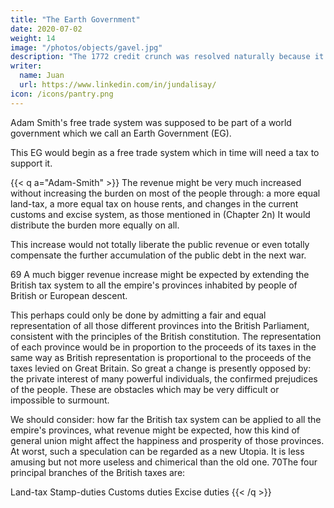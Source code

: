 ```yaml
---
title: "The Earth Government"
date: 2020-07-02
weight: 14
image: "/photos/objects/gavel.jpg"
description: "The 1772 credit crunch was resolved naturally because it did not have profit maximization "
writer:
  name: Juan
  url: https://www.linkedin.com/in/jundalisay/
icon: /icons/pantry.png
---
```



Adam Smith's free trade system was supposed to be part of a world government which we call an Earth Government (EG). 

This EG would begin as a free trade system which in time will need a tax to support it. 

{{< q a="Adam-Smith" >}}
The revenue might be very much increased without increasing the burden on most of the people through:
a more equal land-tax,
a more equal tax on house rents, and
changes in the current customs and excise system, as those mentioned in (Chapter 2n)
It would distribute the burden more equally on all.

This increase would not totally liberate the public revenue or even totally compensate the further accumulation of the public debt in the next war.

69 A much bigger revenue increase might be expected by extending the British tax system to all the empire's provinces inhabited by people of British or European descent.

This perhaps could only be done by admitting a fair and equal representation of all those different provinces into the British Parliament, consistent with the principles of the British constitution.
The representation of each province would be in proportion to the proceeds of its taxes in the same way as British representation is proportional to the proceeds of the taxes levied on Great Britain.
So great a change is presently opposed by:
the private interest of many powerful individuals,
the confirmed prejudices of the people.
These are obstacles which may be very difficult or impossible to surmount.

We should consider:
how far the British tax system can be applied to all the empire's provinces,
what revenue might be expected,
how this kind of general union might affect the happiness and prosperity of those provinces.
At worst, such a speculation can be regarded as a new Utopia.
It is less amusing but not more useless and chimerical than the old one.
70The four principal branches of the British taxes are:

Land-tax
Stamp-duties
Customs duties
Excise duties
{{< /q >}}